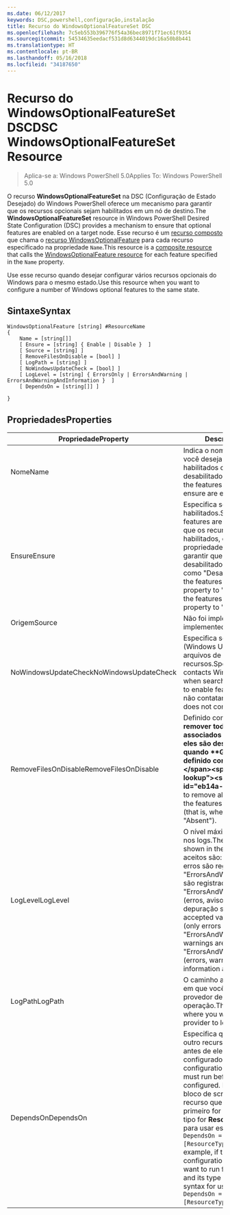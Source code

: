 ```yaml
---
ms.date: 06/12/2017
keywords: DSC,powershell,configuração,instalação
title: Recurso do WindowsOptionalFeatureSet DSC
ms.openlocfilehash: 7c5eb553b396776f54a36bec8971f71ec61f9354
ms.sourcegitcommit: 54534635eedacf531d8d6344019dc16a50b8b441
ms.translationtype: HT
ms.contentlocale: pt-BR
ms.lasthandoff: 05/16/2018
ms.locfileid: "34187650"
---
```

# <a name="dsc-windowsoptionalfeatureset-resource"></a><span data-ttu-id="eb14a-103">Recurso do WindowsOptionalFeatureSet DSC</span><span class="sxs-lookup"><span data-stu-id="eb14a-103">DSC WindowsOptionalFeatureSet Resource</span></span>

> <span data-ttu-id="eb14a-104">Aplica-se a: Windows PowerShell 5.0</span><span class="sxs-lookup"><span data-stu-id="eb14a-104">Applies To: Windows PowerShell 5.0</span></span>

<span data-ttu-id="eb14a-105">O recurso **WindowsOptionalFeatureSet** na DSC (Configuração de Estado Desejado) do Windows PowerShell oferece um mecanismo para garantir que os recursos opcionais sejam habilitados em um nó de destino.</span><span class="sxs-lookup"><span data-stu-id="eb14a-105">The **WindowsOptionalFeatureSet** resource in Windows PowerShell Desired State Configuration (DSC) provides a mechanism to ensure that optional features are enabled on a target node.</span></span>
<span data-ttu-id="eb14a-106">Esse recurso é um [recurso composto](authoringResourceComposite.md) que chama o [recurso WindowsOptionalFeature](windowsOptionalFeatureResource.md) para cada recurso especificado na propriedade `Name`.</span><span class="sxs-lookup"><span data-stu-id="eb14a-106">This resource is a [composite resource](authoringResourceComposite.md) that calls the [WindowsOptionalFeature resource](windowsOptionalFeatureResource.md) for each feature specified in the `Name` property.</span></span>

<span data-ttu-id="eb14a-107">Use esse recurso quando desejar configurar vários recursos opcionais do Windows para o mesmo estado.</span><span class="sxs-lookup"><span data-stu-id="eb14a-107">Use this resource when you want to configure a number of Windows optional features to the same state.</span></span>

## <a name="syntax"></a><span data-ttu-id="eb14a-108">Sintaxe</span><span class="sxs-lookup"><span data-stu-id="eb14a-108">Syntax</span></span>

```
WindowsOptionalFeature [string] #ResourceName
{
    Name = [string[]]
    [ Ensure = [string] { Enable | Disable }  ]
    [ Source = [string] ]
    [ RemoveFilesOnDisable = [bool] ]
    [ LogPath = [string] ]
    [ NoWindowsUpdateCheck = [bool] ]
    [ LogLevel = [string] { ErrorsOnly | ErrorsAndWarning | ErrorsAndWarningAndInformation }  ]
    [ DependsOn = [string[]] ]

}
```

## <a name="properties"></a><span data-ttu-id="eb14a-109">Propriedades</span><span class="sxs-lookup"><span data-stu-id="eb14a-109">Properties</span></span>

|  <span data-ttu-id="eb14a-110">Propriedade</span><span class="sxs-lookup"><span data-stu-id="eb14a-110">Property</span></span>  |  <span data-ttu-id="eb14a-111">Descrição</span><span class="sxs-lookup"><span data-stu-id="eb14a-111">Description</span></span>   |
|---|---|
| <span data-ttu-id="eb14a-112">Nome</span><span class="sxs-lookup"><span data-stu-id="eb14a-112">Name</span></span>| <span data-ttu-id="eb14a-113">Indica o nome dos recursos que você deseja garantir que estejam habilitados ou desabilitados.</span><span class="sxs-lookup"><span data-stu-id="eb14a-113">Indicates the name of the features that you want to ensure are enabled or disabled.</span></span>|
| <span data-ttu-id="eb14a-114">Ensure</span><span class="sxs-lookup"><span data-stu-id="eb14a-114">Ensure</span></span>| <span data-ttu-id="eb14a-115">Especifica se os recursos estão habilitados.</span><span class="sxs-lookup"><span data-stu-id="eb14a-115">Specifies whether the features are enabled.</span></span> <span data-ttu-id="eb14a-116">Para garantir que os recursos estejam habilitados, defina essa propriedade para "Habilitado" Para garantir que os recursos estejam desabilitados, defina a propriedade como "Desabilitado".</span><span class="sxs-lookup"><span data-stu-id="eb14a-116">To ensure that the features are enabled, set this property to "Enable" To ensure that the features are disabled, set the property to "Disable".</span></span>|
| <span data-ttu-id="eb14a-117">Origem</span><span class="sxs-lookup"><span data-stu-id="eb14a-117">Source</span></span>| <span data-ttu-id="eb14a-118">Não foi implementado.</span><span class="sxs-lookup"><span data-stu-id="eb14a-118">Not implemented.</span></span>|
| <span data-ttu-id="eb14a-119">NoWindowsUpdateCheck</span><span class="sxs-lookup"><span data-stu-id="eb14a-119">NoWindowsUpdateCheck</span></span>| <span data-ttu-id="eb14a-120">Especifica se o DISM contata o WU (Windows Update) ao procurar os arquivos de origem para habilitar recursos.</span><span class="sxs-lookup"><span data-stu-id="eb14a-120">Specifies whether DISM contacts Windows Update (WU) when searching for the source files to enable features.</span></span> <span data-ttu-id="eb14a-121">Se $true, DISM não contatará WU.</span><span class="sxs-lookup"><span data-stu-id="eb14a-121">If $true, DISM does not contact WU.</span></span>|
| <span data-ttu-id="eb14a-122">RemoveFilesOnDisable</span><span class="sxs-lookup"><span data-stu-id="eb14a-122">RemoveFilesOnDisable</span></span>| <span data-ttu-id="eb14a-123">Definido como **$true** para remover todos os arquivos associados ao recurso quando eles são desabilitados (ou seja, quando **Garantir** está definido como "Ausente").</span><span class="sxs-lookup"><span data-stu-id="eb14a-123">Set to **$true** to remove all files associated with the features when they are disabled (that is, when **Ensure** is set to "Absent").</span></span>|
| <span data-ttu-id="eb14a-124">LogLevel</span><span class="sxs-lookup"><span data-stu-id="eb14a-124">LogLevel</span></span>| <span data-ttu-id="eb14a-125">O nível máximo de saída mostrado nos logs.</span><span class="sxs-lookup"><span data-stu-id="eb14a-125">The maximum output level shown in the logs.</span></span> <span data-ttu-id="eb14a-126">Os valores aceitos são: "ErrorsOnly" (somente erros são registrados), "ErrorsAndWarning" (erros e avisos são registrados) e "ErrorsAndWarningAndInformation" (erros, avisos e informações de depuração são registrados).</span><span class="sxs-lookup"><span data-stu-id="eb14a-126">The accepted values are: "ErrorsOnly" (only errors are logged), "ErrorsAndWarning" (errors and warnings are logged), and "ErrorsAndWarningAndInformation" (errors, warnings, and debug information are logged).</span></span>|
| <span data-ttu-id="eb14a-127">LogPath</span><span class="sxs-lookup"><span data-stu-id="eb14a-127">LogPath</span></span>| <span data-ttu-id="eb14a-128">O caminho até um arquivo de log em que você deseja que o provedor de recursos registre a operação.</span><span class="sxs-lookup"><span data-stu-id="eb14a-128">The path to a log file where you want the resource provider to log the operation.</span></span>|
| <span data-ttu-id="eb14a-129">DependsOn</span><span class="sxs-lookup"><span data-stu-id="eb14a-129">DependsOn</span></span>| <span data-ttu-id="eb14a-130">Especifica que a configuração de outro recurso deve ser executada antes de ele ser configurado.</span><span class="sxs-lookup"><span data-stu-id="eb14a-130">Specifies that the configuration of another resource must run before this resource is configured.</span></span> <span data-ttu-id="eb14a-131">Por exemplo, se a ID do bloco de script de configuração do recurso que você deseja executar primeiro for __ResourceName__ e seu tipo for __ResourceType__, a sintaxe para usar essa propriedade será `DependsOn = "[ResourceType]ResourceName"`.</span><span class="sxs-lookup"><span data-stu-id="eb14a-131">For example, if the ID of the resource configuration script block that you want to run first is __ResourceName__ and its type is __ResourceType__, the syntax for using this property is `DependsOn = "[ResourceType]ResourceName"`.</span></span>|